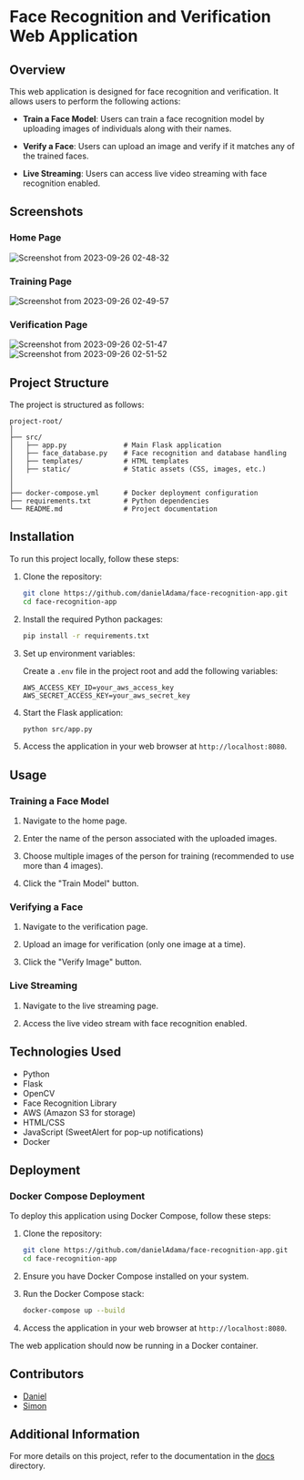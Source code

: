 # Face Recognition and Verification Web Application

## Overview

This web application is designed for face recognition and verification. It allows users to perform the following actions:

- **Train a Face Model**: Users can train a face recognition model by uploading images of individuals along with their names.

- **Verify a Face**: Users can upload an image and verify if it matches any of the trained faces.

- **Live Streaming**: Users can access live video streaming with face recognition enabled.

## Screenshots

### Home Page

![Screenshot from 2023-09-26 02-48-32](https://github.com/danielAdama/face-rec-web/assets/63624329/903911c9-f9d8-494d-91ec-15ee4899eb04)

### Training Page

![Screenshot from 2023-09-26 02-49-57](https://github.com/danielAdama/face-rec-web/assets/63624329/d4f5df9d-f982-4bca-8749-f7a080e15996)

### Verification Page

![Screenshot from 2023-09-26 02-51-47](https://github.com/danielAdama/face-rec-web/assets/63624329/89c06fbd-abd6-4c9e-8487-a5dcb7fc9a8e)
![Screenshot from 2023-09-26 02-51-52](https://github.com/danielAdama/face-rec-web/assets/63624329/d5861274-b622-41eb-b7f0-6e2980f7eb8e)

## Project Structure

The project is structured as follows:

```
project-root/
│
├── src/
│   ├── app.py              # Main Flask application
│   ├── face_database.py    # Face recognition and database handling
│   ├── templates/          # HTML templates
│   ├── static/             # Static assets (CSS, images, etc.)
│   
│
├── docker-compose.yml      # Docker deployment configuration
├── requirements.txt        # Python dependencies
└── README.md               # Project documentation
```

## Installation

To run this project locally, follow these steps:

1. Clone the repository:

   ```bash
   git clone https://github.com/danielAdama/face-recognition-app.git
   cd face-recognition-app
   ```

2. Install the required Python packages:

   ```bash
   pip install -r requirements.txt
   ```

3. Set up environment variables:

   Create a `.env` file in the project root and add the following variables:

   ```env
   AWS_ACCESS_KEY_ID=your_aws_access_key
   AWS_SECRET_ACCESS_KEY=your_aws_secret_key
   ```

4. Start the Flask application:

   ```bash
   python src/app.py
   ```

5. Access the application in your web browser at `http://localhost:8080`.

## Usage

### Training a Face Model

1. Navigate to the home page.

2. Enter the name of the person associated with the uploaded images.

3. Choose multiple images of the person for training (recommended to use more than 4 images).

4. Click the "Train Model" button.

### Verifying a Face

1. Navigate to the verification page.

2. Upload an image for verification (only one image at a time).

3. Click the "Verify Image" button.

### Live Streaming

1. Navigate to the live streaming page.

2. Access the live video stream with face recognition enabled.

## Technologies Used

- Python
- Flask
- OpenCV
- Face Recognition Library
- AWS (Amazon S3 for storage)
- HTML/CSS
- JavaScript (SweetAlert for pop-up notifications)
- Docker

## Deployment

### Docker Compose Deployment

To deploy this application using Docker Compose, follow these steps:

1. Clone the repository:

   ```bash
   git clone https://github.com/danielAdama/face-recognition-app.git
   cd face-recognition-app
   ```

2. Ensure you have Docker Compose installed on your system.

3. Run the Docker Compose stack:

   ```bash
   docker-compose up --build
   ```

4. Access the application in your web browser at `http://localhost:8080`.

The web application should now be running in a Docker container.

## Contributors

- [Daniel](https://github.com/danielAdama)
- [Simon](https://github.com/Toviarock1)

## Additional Information

For more details on this project, refer to the documentation in the [docs](docs/) directory.
```
